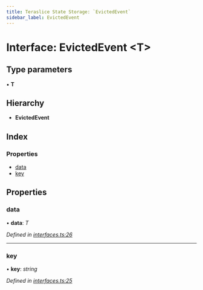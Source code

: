 ```yaml
---
title: Teraslice State Storage: `EvictedEvent`
sidebar_label: EvictedEvent
---
```


# Interface: EvictedEvent <**T**>

## Type parameters

▪ **T**

## Hierarchy

* **EvictedEvent**

## Index

### Properties

* [data](evictedevent.md#data)
* [key](evictedevent.md#key)

## Properties

###  data

• **data**: *T*

*Defined in [interfaces.ts:26](https://github.com/terascope/teraslice/blob/0ae31df4/packages/teraslice-state-storage/src/interfaces.ts#L26)*

___

###  key

• **key**: *string*

*Defined in [interfaces.ts:25](https://github.com/terascope/teraslice/blob/0ae31df4/packages/teraslice-state-storage/src/interfaces.ts#L25)*
